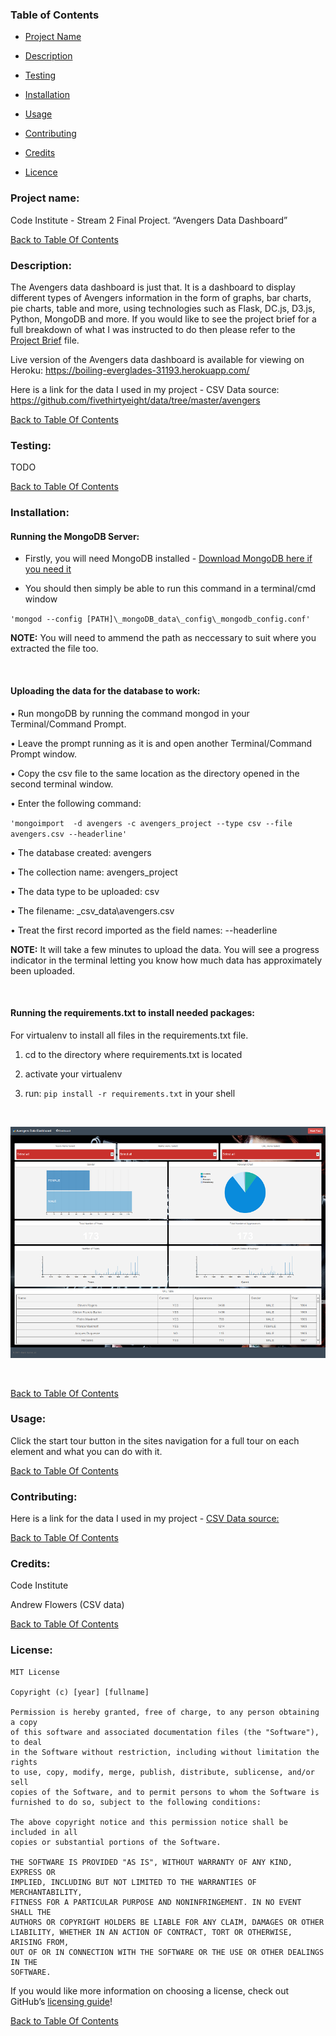 ### **Table of Contents**

-   [Project Name](#project-name)

-   [Description](#description)

-   [Testing](#testing)

-   [Installation](#installation)

-   [Usage](#usage)

-   [Contributing](#contributing)

-   [Credits](#credits)

-   [Licence](#license)

### **Project name**:

Code Institute - Stream 2 Final Project. “Avengers Data Dashboard”

[Back to Table Of Contents](#table-of-contents)

### **Description**:

The Avengers data dashboard is just that. It is a dashboard to display different
types of Avengers information in the form of graphs, bar charts, pie charts,
table and more, using technologies such as Flask, DC.js, D3.js, Python, MongoDB
and more. If you would like to see the project brief for a full breakdown of
what I was instructed to do then please refer to the [Project
Brief](ProjectBrief.md) file.

Live version of the Avengers data dashboard is available for viewing on Heroku:
<https://boiling-everglades-31193.herokuapp.com/>

Here is a link for the data I used in my project - CSV Data source:
https://github.com/fivethirtyeight/data/tree/master/avengers

[Back to Table Of Contents](#table-of-contents)

### **Testing:**

TODO

[Back to Table Of Contents](#table-of-contents)

### **Installation**:

#### Running the MongoDB Server:

-   Firstly, you will need MongoDB installed - [Download MongoDB here if you
    need it](https://www.mongodb.com/download-center?jmp=nav#community)

-   You should then simply be able to run this command in a terminal/cmd window

`'mongod --config [PATH]\_mongoDB_data\_config\_mongodb_config.conf'`

**NOTE:** You will need to ammend the path as neccessary to suit where you
extracted the file too.

 

#### Uploading the data for the database to work:

• Run mongoDB by running the command mongod in your Terminal/Command Prompt.

• Leave the prompt running as it is and open another Terminal/Command Prompt
window.

• Copy the csv file to the same location as the directory opened in the second
terminal window.

• Enter the following command:

`'mongoimport  -d avengers -c avengers_project --type csv --file avengers.csv
--headerline'`

• The database created: avengers

• The collection name: avengers_project

• The data type to be uploaded: csv

• The filename: \_csv_data\\avengers.csv

• Treat the first record imported as the field names: --headerline

**NOTE:** It will take a few minutes to upload the data. You will see a progress
indicator in the terminal letting you know how much data has approximately been
uploaded.

 

#### Running the requirements.txt to install needed packages:

For virtualenv to install all files in the requirements.txt file.

1.  cd to the directory where requirements.txt is located

2.  activate your virtualenv

3.  run: `pip install -r requirements.txt` in your shell

 

![](readme_img/dashboard.png)

 

[Back to Table Of Contents](#table-of-contents)

### **Usage**:

Click the start tour button in the sites navigation for a full tour on each
element and what you can do with it.

[Back to Table Of Contents](#table-of-contents)

### **Contributing**:

Here is a link for the data I used in my project - [CSV Data
source:](https://github.com/fivethirtyeight/data/tree/master/avengers)

[Back to Table Of Contents](#table-of-contents)

### **Credits**:

Code Institute

Andrew Flowers (CSV data)

[Back to Table Of Contents](#table-of-contents)

### **License**:

~~~~~~~~~~~~~~~~~~~~~~~~~~~~~~~~~~~~~~~~~~~~~~~~~~~~~~~~~~~~~~~~~~~~~~~~~~~~~~~~
MIT License

Copyright (c) [year] [fullname]

Permission is hereby granted, free of charge, to any person obtaining a copy
of this software and associated documentation files (the "Software"), to deal
in the Software without restriction, including without limitation the rights
to use, copy, modify, merge, publish, distribute, sublicense, and/or sell
copies of the Software, and to permit persons to whom the Software is
furnished to do so, subject to the following conditions:

The above copyright notice and this permission notice shall be included in all
copies or substantial portions of the Software.

THE SOFTWARE IS PROVIDED "AS IS", WITHOUT WARRANTY OF ANY KIND, EXPRESS OR
IMPLIED, INCLUDING BUT NOT LIMITED TO THE WARRANTIES OF MERCHANTABILITY,
FITNESS FOR A PARTICULAR PURPOSE AND NONINFRINGEMENT. IN NO EVENT SHALL THE
AUTHORS OR COPYRIGHT HOLDERS BE LIABLE FOR ANY CLAIM, DAMAGES OR OTHER
LIABILITY, WHETHER IN AN ACTION OF CONTRACT, TORT OR OTHERWISE, ARISING FROM,
OUT OF OR IN CONNECTION WITH THE SOFTWARE OR THE USE OR OTHER DEALINGS IN THE
SOFTWARE.
~~~~~~~~~~~~~~~~~~~~~~~~~~~~~~~~~~~~~~~~~~~~~~~~~~~~~~~~~~~~~~~~~~~~~~~~~~~~~~~~

If you would like more information on choosing a license, check out
GitHub’s [licensing guide](http://choosealicense.com/)!

[Back to Table Of Contents](#table-of-contents)

 
